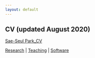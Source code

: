 ```yaml
---
layout: default
---
```


## CV (updated August 2020)

<a href="saepark.github.io/raw/master/assets/CV_Sae%20Park_Updated%20Aug%202020.pdf" target="_blank"> Sae-Seul Park_CV </a>

[Research](./research.html) | [Teaching](./teaching.html) | [Software](./software.html)
